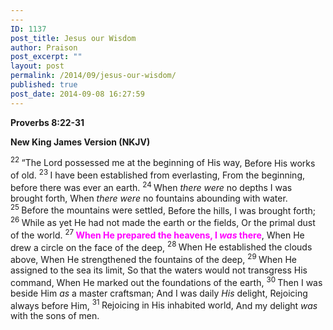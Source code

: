 ```yaml
---
---
ID: 1137
post_title: Jesus our Wisdom
author: Praison
post_excerpt: ""
layout: post
permalink: /2014/09/jesus-our-wisdom/
published: true
post_date: 2014-09-08 16:27:59
---
```

<p class="passage-display"><strong><span class="passage-display-bcv">Proverbs 8:22-31</span></strong></p>
<p class="passage-display"><strong><span class="passage-display-version">New King James Version (NKJV)</span></strong></p>

<div class="poetry top-1">
<p class="line"><span id="en-NKJV-16625" class="text Prov-8-22"><sup class="versenum">22 </sup>“The <span class="small-caps">Lord</span> possessed me at the beginning of His way,</span>
<span class="text Prov-8-22">Before His works of old.</span>
<span id="en-NKJV-16626" class="text Prov-8-23"><sup class="versenum">23 </sup>I have been established from everlasting,</span>
<span class="text Prov-8-23">From the beginning, before there was ever an earth.</span>
<span id="en-NKJV-16627" class="text Prov-8-24"><sup class="versenum">24 </sup>When <i>there were</i> no depths I was brought forth,</span>
<span class="text Prov-8-24">When <i>there were</i> no fountains abounding with water.</span>
<span id="en-NKJV-16628" class="text Prov-8-25"><sup class="versenum">25 </sup>Before the mountains were settled,</span>
<span class="text Prov-8-25">Before the hills, I was brought forth;</span>
<span id="en-NKJV-16629" class="text Prov-8-26"><sup class="versenum">26 </sup>While as yet He had not made the earth or the fields,</span>
<span class="text Prov-8-26">Or the primal dust of the world.</span>
<span id="en-NKJV-16630" class="text Prov-8-27"><sup class="versenum">27 </sup><span style="color: #ff00ff;"><strong>When He prepared the heavens, I <i>was</i> there</strong></span>,</span>
<span class="text Prov-8-27">When He drew a circle on the face of the deep,</span>
<span id="en-NKJV-16631" class="text Prov-8-28"><sup class="versenum">28 </sup>When He established the clouds above,</span>
<span class="text Prov-8-28">When He strengthened the fountains of the deep,</span>
<span id="en-NKJV-16632" class="text Prov-8-29"><sup class="versenum">29 </sup>When He assigned to the sea its limit,</span>
<span class="text Prov-8-29">So that the waters would not transgress His command,</span>
<span class="text Prov-8-29">When He marked out the foundations of the earth,</span>
<span id="en-NKJV-16633" class="text Prov-8-30"><sup class="versenum">30 </sup>Then I was beside Him<i> as</i> a master craftsman;</span>
<span class="text Prov-8-30">And I was daily <i>His</i> delight,</span>
<span class="text Prov-8-30">Rejoicing always before Him,</span>
<span id="en-NKJV-16634" class="text Prov-8-31"><sup class="versenum">31 </sup>Rejoicing in His inhabited world,</span>
<span class="text Prov-8-31">And my delight <i>was</i> with the sons of men.</span></p>

</div>